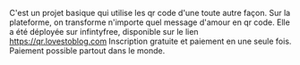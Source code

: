 C'est un projet basique qui utilise les qr code d'une toute autre façon. 
Sur la plateforme, on transforme n'importe quel message d'amour en qr code.
Elle a été déployée sur infintyfree, disponible sur le lien https://qr.lovestoblog.com
Inscription gratuite et paiement en une seule fois. Paiement possible partout dans le monde.
